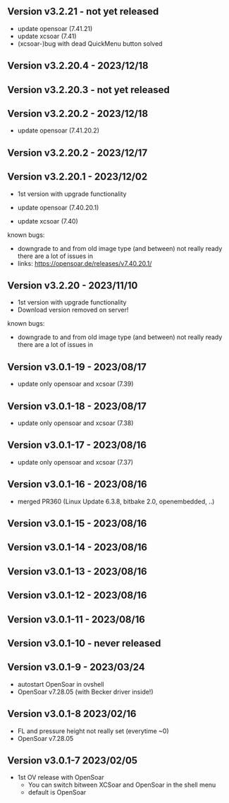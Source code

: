 Version v3.2.21 - not yet released
------------------------------
- update opensoar (7.41.21)
- update xcsoar (7.41)
- (xcsoar-)bug with dead QuickMenu button solved

Version v3.2.20.4 - 2023/12/18
------------------------------

Version v3.2.20.3 - not yet released
------------------------------
Version v3.2.20.2 - 2023/12/18
------------------------------
- update opensoar (7.41.20.2)

Version v3.2.20.2 - 2023/12/17
------------------------------

Version v3.2.20.1 - 2023/12/02
------------------------------
- 1st version with upgrade functionality

- update opensoar (7.40.20.1)
- update xcsoar (7.40)

known bugs:
- downgrade to and from old image type (and between) not really ready
  there are a lot of issues in
- links: https://opensoar.de/releases/v7.40.20.1/ 

Version v3.2.20 - 2023/11/10
------------------------------
- 1st version with upgrade functionality
- Download version removed on server!

known bugs:
- downgrade to and from old image type (and between) not really ready
  there are a lot of issues in

Version v3.0.1-19 - 2023/08/17
------------------------------
* update only opensoar and xcsoar (7.39)

Version v3.0.1-18 - 2023/08/17
------------------------------
* update only opensoar and xcsoar (7.38)

Version v3.0.1-17 - 2023/08/16
------------------------------
* update only opensoar and xcsoar (7.37)

Version v3.0.1-16 - 2023/08/16
------------------------------
* merged PR360 (Linux Update 6.3.8, bitbake 2.0, openembedded, ..)

Version v3.0.1-15 - 2023/08/16
------------------------------

Version v3.0.1-14 - 2023/08/16
------------------------------

Version v3.0.1-13 - 2023/08/16
------------------------------

Version v3.0.1-12 - 2023/08/16
------------------------------

Version v3.0.1-11 - 2023/08/16 
------------------------------

Version v3.0.1-10 - never released 
------------------------------

Version v3.0.1-9 - 2023/03/24
------------------------------
* autostart OpenSoar in ovshell
* OpenSoar v7.28.05 (with Becker driver inside!)

Version v3.0.1-8  2023/02/16
------------------------------
* FL and pressure height not really set (everytime ~0)
* OpenSoar v7.28.05

Version v3.0.1-7 2023/02/05
------------------------------
 
* 1st OV release with OpenSoar
    * You can switch bitween XCSoar and OpenSoar in the shell menu
    * default is OpenSoar
